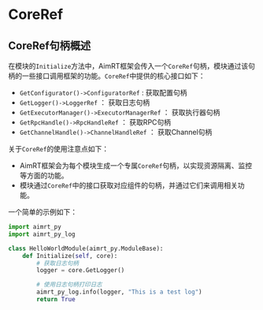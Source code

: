 # CoreRef

## CoreRef句柄概述

在模块的`Initialize`方法中，AimRT框架会传入一个`CoreRef`句柄，模块通过该句柄的一些接口调用框架的功能。`CoreRef`中提供的核心接口如下：
- `GetConfigurator()->ConfiguratorRef` : 获取配置句柄
- `GetLogger()->LoggerRef` ： 获取日志句柄
- `GetExecutorManager()->ExecutorManagerRef` ： 获取执行器句柄
- `GetRpcHandle()->RpcHandleRef` ： 获取RPC句柄
- `GetChannelHandle()->ChannelHandleRef` ： 获取Channel句柄


关于`CoreRef`的使用注意点如下：
- AimRT框架会为每个模块生成一个专属`CoreRef`句柄，以实现资源隔离、监控等方面的功能。
- 模块通过`CoreRef`中的接口获取对应组件的句柄，并通过它们来调用相关功能。

一个简单的示例如下：
```python
import aimrt_py
import aimrt_py_log

class HelloWorldModule(aimrt_py.ModuleBase):
    def Initialize(self, core):
        # 获取日志句柄
        logger = core.GetLogger()

        # 使用日志句柄打印日志
        aimrt_py_log.info(logger, "This is a test log")
        return True
```
